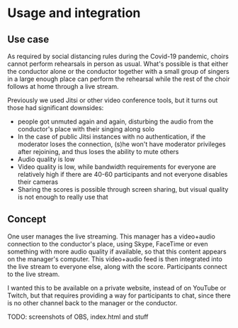 # Usage and integration

## Use case

As required by social distancing rules during the Covid-19 pandemic, choirs cannot perform rehearsals in person as usual. What's possible is that either the conductor alone or the conductor together with a small group of singers in a large enough place can perform the rehearsal while the rest of the choir follows at home through a live stream.

Previously we used Jitsi or other video conference tools, but it turns out those had significant downsides:
- people got unmuted again and again, disturbing the audio from the conductor's place with their singing along solo
- In the case of public Jitsi instances with no authentication, if the moderator loses the connection, (s)he won't have moderator privileges after rejoining, and thus loses the ability to mute others
- Audio quality is low
- Video quality is low, while bandwidth requirements for everyone are relatively high if there are 40-60 participants and not everyone disables their cameras
- Sharing the scores is possible through screen sharing, but visual quality is not enough to really use that

## Concept

One user manages the live streaming. This manager has a video+audio connection to the conductor's place, using Skype, FaceTime or even something with more audio quality if available, so that this content appears on the manager's computer. This video+audio feed is then integrated into the live stream to everyone else, along with the score. Participants connect to the live stream.

I wanted this to be available on a private website, instead of on YouTube or Twitch, but that requires providing a way for participants to chat, since there is no other channel back to the manager or the conductor.


TODO: screenshots of OBS, index.html and stuff
